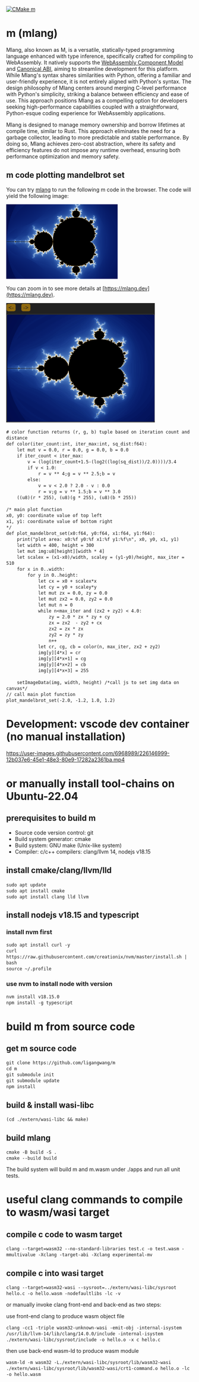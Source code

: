 [![CMake m](https://github.com/ligangwang/m/actions/workflows/cmake-m.yml/badge.svg)](https://github.com/ligangwang/m/actions/workflows/cmake-m.yml) 

# m (mlang)

Mlang, also known as M, is a versatile, statically-typed programming language enhanced with type inference, 
specifically crafted for compiling to WebAssembly. 
It natively supports the [WebAssembly Component Model](https://github.com/WebAssembly/component-model) and 
[Canonical ABI](https://github.com/WebAssembly/component-model/blob/main/design/mvp/CanonicalABI.md), 
aiming to streamline development for this platform. 
While Mlang's syntax shares similarities with Python, offering a familiar and user-friendly experience, 
it is not entirely aligned with Python's syntax. 
The design philosophy of Mlang centers around merging C-level performance with Python's simplicity, 
striking a balance between efficiency and ease of use. 
This approach positions Mlang as a compelling option for developers seeking high-performance capabilities coupled with a straightforward, 
Python-esque coding experience for WebAssembly applications.

Mlang is designed to manage memory ownership and borrow lifetimes at compile time, similar to Rust. 
This approach eliminates the need for a garbage collector, leading to more predictable and stable performance. 
By doing so, Mlang achieves zero-cost abstraction, where its safety and efficiency features do not impose any runtime overhead, 
ensuring both performance optimization and memory safety.

## m code plotting mandelbrot set 
You can try [mlang](https://mlang.dev) to run the following m code in the browser.
The code will yield the following image:

![mandelbrot set](./docs_src/mandelbrotset.png)

You can zoom in to see more details at [https://mlang.dev](https://mlang.dev).

<img src="./docs_src/mandelbrotset_demo.gif" width="400" height="320"/>

```
# color function returns (r, g, b) tuple based on iteration count and distance
def color(iter_count:int, iter_max:int, sq_dist:f64):
    let mut v = 0.0, r = 0.0, g = 0.0, b = 0.0
    if iter_count < iter_max:
        v = (log(iter_count+1.5-(log2((log(sq_dist))/2.0))))/3.4
        if v < 1.0:
            r = v ** 4;g = v ** 2.5;b = v
        else:
            v = v < 2.0 ? 2.0 - v : 0.0
            r = v;g = v ** 1.5;b = v ** 3.0
    ((u8)(r * 255), (u8)(g * 255), (u8)(b * 255))

/* main plot function
x0, y0: coordinate value of top left
x1, y1: coordinate value of bottom right
*/
def plot_mandelbrot_set(x0:f64, y0:f64, x1:f64, y1:f64):
    print("plot area: x0:%f y0:%f x1:%f y1:%f\n", x0, y0, x1, y1)
    let width = 400, height = 300
    let mut img:u8[height][width * 4]
    let scalex = (x1-x0)/width, scaley = (y1-y0)/height, max_iter = 510
    for x in 0..width:
        for y in 0..height:
            let cx = x0 + scalex*x
            let cy = y0 + scaley*y
            let mut zx = 0.0, zy = 0.0
            let mut zx2 = 0.0, zy2 = 0.0
            let mut n = 0
            while n<max_iter and (zx2 + zy2) < 4.0:
                zy = 2.0 * zx * zy + cy
                zx = zx2  - zy2 + cx
                zx2 = zx * zx
                zy2 = zy * zy
                n++
            let cr, cg, cb = color(n, max_iter, zx2 + zy2)
            img[y][4*x] = cr
            img[y][4*x+1] = cg
            img[y][4*x+2] = cb
            img[y][4*x+3] = 255

    setImageData(img, width, height) /*call js to set img data on canvas*/
// call main plot function
plot_mandelbrot_set(-2.0, -1.2, 1.0, 1.2)
```

# Development: vscode dev container (no manual installation)
https://user-images.githubusercontent.com/6968989/226146999-12b037e6-45e1-48e3-80e9-17282a2361ba.mp4

# or manually install tool-chains on Ubuntu-22.04 
## prerequisites to build m
* Source code version control: git
* Build system generator: cmake 
* Build system: GNU make (Unix-like system)
* Compiler: c/c++ compilers: clang/llvm 14, nodejs v18.15

## install cmake/clang/llvm/lld 
```
sudo apt update
sudo apt install cmake
sudo apt install clang lld llvm
```

## install nodejs v18.15 and typescript
### install nvm first
```
sudo apt install curl -y
curl https://raw.githubusercontent.com/creationix/nvm/master/install.sh | bash 
source ~/.profile
```

### use nvm to install node with version
```
nvm install v18.15.0
npm install -g typescript
```

# build m from source code
## get m source code
```
git clone https://github.com/ligangwang/m
cd m
git submodule init
git submodule update
npm install
```

## build & install wasi-libc
```
(cd ./extern/wasi-libc && make)
```

## build mlang
```
cmake -B build -S .
cmake --build build
```
The build system will build m and m.wasm under ./apps and run all unit tests.


# useful clang commands to compile to wasm/wasi target
## compile c code to wasm target
```
clang --target=wasm32 --no-standard-libraries test.c -o test.wasm -mmultivalue -Xclang -target-abi -Xclang experimental-mv
```

## compile c into wasi target
```
clang --target=wasm32-wasi --sysroot=../extern/wasi-libc/sysroot hello.c -o hello.wasm -nodefaultlibs -lc -v
```
or manually invoke clang front-end and back-end as two steps:

use front-end clang to produce wasm object file
```
clang -cc1 -triple wasm32-unknown-wasi -emit-obj -internal-isystem /usr/lib/llvm-14/lib/clang/14.0.0/include -internal-isystem ./extern/wasi-libc/sysroot/include -o hello.o -x c hello.c
```

then use back-end wasm-ld to produce wasm module
```
wasm-ld -m wasm32 -L./extern/wasi-libc/sysroot/lib/wasm32-wasi ./extern/wasi-libc/sysroot/lib/wasm32-wasi/crt1-command.o hello.o -lc -o hello.wasm
```

